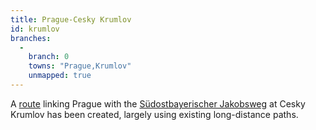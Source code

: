 ```yaml
---
title: Prague-Cesky Krumlov
id: krumlov
branches:
  -
    branch: 0
    towns: "Prague,Krumlov"
    unmapped: true
---
```


A [route][0] linking Prague with the [Südostbayerischer Jakobsweg][1] at Cesky Krumlov has been created, largely using existing long-distance paths.

[0]: http://www.ultreia.cz/svatojabuska_cesta/camino-santiago/trasy-v-cechach/praha-cesky-krumlov/
[1]: sudostbayern.html